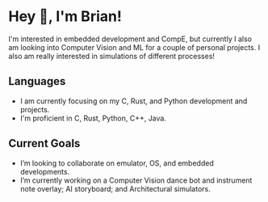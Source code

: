 # Hey 👋, I'm Brian!

I'm interested in embedded development and CompE, but currently I also am looking into Computer Vision and ML for a couple of personal projects. I also am really interested in simulations of different processes!

## Languages
- I am currently focusing on my C, Rust, and Python development and projects.
- I'm proficient in C, Rust, Python, C++, Java.

## Current Goals
- I’m looking to collaborate on emulator, OS, and embedded developments.
- I’m currently working on a Computer Vision dance bot and instrument note overlay; AI storyboard; and Architectural simulators.

<!--
**brians242/brians242** is a ✨ _special_ ✨ repository because its `README.md` (this file) appears on your GitHub profile.

Here are some ideas to get you started:

- 🔭 I’m currently working on ...
- 🌱 I’m currently learning ...
- 👯 I’m looking to collaborate on ...
- 🤔 I’m looking for help with ...
- 💬 Ask me about ...
- 📫 How to reach me: ...
- 😄 Pronouns: ...
- ⚡ Fun fact: ...
-->

